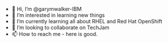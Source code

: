 - 👋 Hi, I’m @garymwalker-IBM
- 👀 I’m interested in learning new things
- 🌱 I’m currently learning all about RHEL and Red Hat OpenShift
- 💞️ I’m looking to collaborate on TechJam
- 📫 How to reach me - here is good.

<!---
garymwalker-IBM/garymwalker-IBM is a ✨ special ✨ repository because its `README.md` (this file) appears on your GitHub profile.
You can click the Preview link to take a look at your changes.
--->
